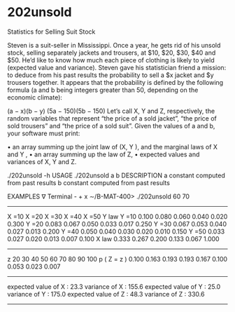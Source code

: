 # 202unsold
Statistics for Selling Suit Stock

Steven is a suit-seller in Mississippi. Once a year, he gets rid of his unsold stock, selling separately jackets
and trousers, at $10, $20, $30, $40 and $50. He’d like to know how much each piece of clothing is likely to
yield (expected value and variance).
Steven gave his statistician friend a mission: to deduce from his past results the probability to sell a $x jacket
and $y trousers together. It appears that the probability is defined by the following formula (a and b being
integers greater than 50, depending on the economic climate):

(a − x)(b − y)
(5a − 150)(5b − 150)
Let’s call X, Y and Z, respectively, the random variables that represent “the price of a sold jacket”, “the price
of sold trousers” and “the price of a sold suit”. Given the values of a and b, your software must print:





• an array summing up the joint law of (X, Y ), and the marginal laws of X and Y ,
• an array summing up the law of Z,
• expected values and variances of X, Y and Z.



./202unsold -h
USAGE
./202unsold a b
DESCRIPTION
a constant computed from past results
b constant computed from past results

EXAMPLES
∇ Terminal - + x
∼/B-MAT-400> ./202unsold 60 70
-- --- --- -- --- --- --- --- --- -- --- --- --- --- --- -- --- --- --- --- --- --- -- --- --- --- --- --- -
X =10 X =20 X =30 X =40 X =50 Y law
Y =10 0.100 0.080 0.060 0.040 0.020 0.300
Y =20 0.083 0.067 0.050 0.033 0.017 0.250
Y =30 0.067 0.053 0.040 0.027 0.013 0.200
Y =40 0.050 0.040 0.030 0.020 0.010 0.150
Y =50 0.033 0.027 0.020 0.013 0.007 0.100
X law 0.333 0.267 0.200 0.133 0.067 1.000
-- --- --- -- --- --- --- --- --- -- --- --- --- --- --- -- --- --- --- --- --- --- -- --- --- --- --- --- -
z 20 30 40 50 60 70 80 90 100
p ( Z = z ) 0.100 0.163 0.193 0.193 0.167 0.100 0.053 0.023 0.007
-- --- --- -- --- --- --- --- --- -- --- --- --- --- --- -- --- --- --- --- --- --- -- --- --- --- --- --- -
expected value of X : 23.3
variance of X : 155.6
expected value of Y : 25.0
variance of Y : 175.0
expected value of Z : 48.3
variance of Z : 330.6
-- --- --- -- --- --- --- --- --- -- --- --- --- --- --- -- --- --- --- --- --- --- -- --- --- --- --- --- -
